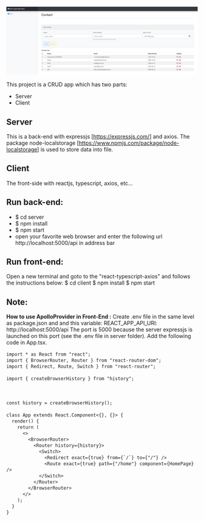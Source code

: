 ![Axios](https://github.com/whitebird1016/React-Axios/blob/main/Screenshot_1.png)

This project is a CRUD app which has two parts:

- Server
- Client

## Server

This is a back-end with expressjs [https://expressjs.com/] and axios.
The package node-localstorage [https://www.npmjs.com/package/node-localstorage] is used to store data into file.

## Client

The front-side with reactjs, typescript, axios, etc...

## Run back-end:

- $ cd server
- $ npm install
- $ npm start
- open your favorite web browser and enter the following url http://localhost:5000/api in address bar

## Run front-end:

Open a new terminal and goto to the "react-typescript-axios" and follows the instructions below:
$ cd client
$ npm install
$ npm start

## Note:

**How to use ApolloProvider in Front-End :**
Create .env file in the same level as package.json and and this variable:
REACT_APP_API_URI: http://localhost:5000/api
The port is 5000 because the server expressjs is launched on this port (see the .env file in server folder).
Add the following code in App.tsx.

```
import * as React from "react";
import { BrowserRouter, Router } from "react-router-dom";
import { Redirect, Route, Switch } from "react-router";

import { createBrowserHistory } from "history";



const history = createBrowserHistory();

class App extends React.Component<{}, {}> {
  render() {
    return (
      <>
        <BrowserRouter>
          <Router history={history}>
            <Switch>
              <Redirect exact={true} from={`/`} to={"/"} />
              <Route exact={true} path={"/home"} component={HomePage} />
            </Switch>
          </Router>
        </BrowserRouter>
      </>
    );
  }
}
```
